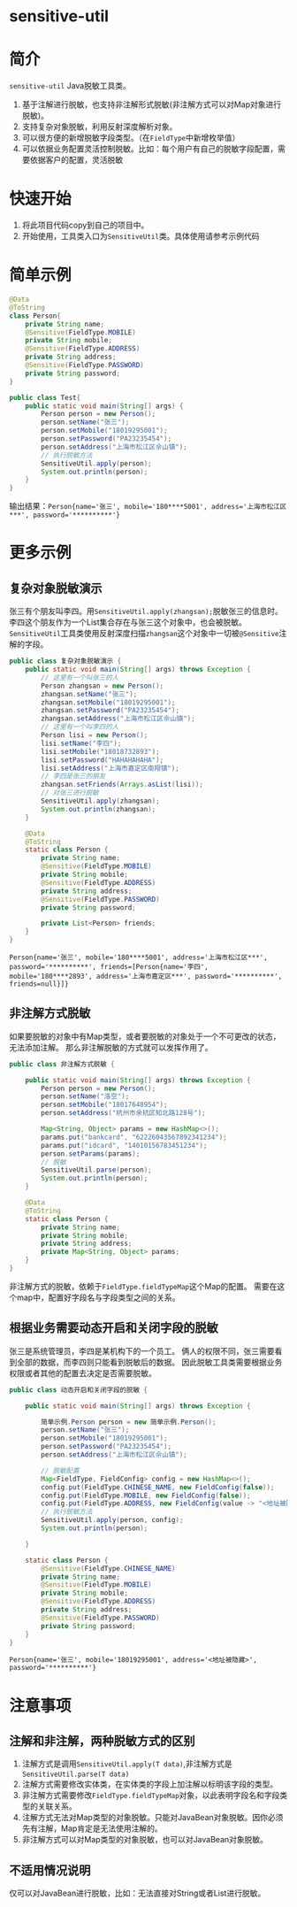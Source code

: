 # sensitive-util

# 简介

`sensitive-util` Java脱敏工具类。

1. 基于注解进行脱敏，也支持非注解形式脱敏(非注解方式可以对Map对象进行脱敏)。
2. 支持复杂对象脱敏，利用反射深度解析对象。
3. 可以很方便的新增脱敏字段类型。（在`FieldType`中新增枚举值）
4. 可以依据业务配置灵活控制脱敏。比如：每个用户有自己的脱敏字段配置，需要依据客户的配置，灵活脱敏

# 快速开始
1. 将此项目代码copy到自己的项目中。
2. 开始使用，工具类入口为`SensitiveUtil`类。具体使用请参考示例代码

# 简单示例
```java
@Data
@ToString
class Person{
    private String name;
    @Sensitive(FieldType.MOBILE)
    private String mobile;
    @Sensitive(FieldType.ADDRESS)
    private String address;
    @Sensitive(FieldType.PASSWORD)
    private String password;
}

public class Test{
    public static void main(String[] args) {
        Person person = new Person();
        person.setName("张三");
        person.setMobile("18019295001");
        person.setPassword("PA23235454");
        person.setAddress("上海市松江区佘山镇");
        // 执行脱敏方法
        SensitiveUtil.apply(person);
        System.out.println(person);
    }
}
```
输出结果：`Person{name='张三', mobile='180****5001', address='上海市松江区***', password='**********'}`


# 更多示例

## 复杂对象脱敏演示
张三有个朋友叫李四。用`SensitiveUtil.apply(zhangsan);`脱敏张三的信息时。
李四这个朋友作为一个List<Person>集合存在与张三这个对象中，也会被脱敏。
`SensitiveUtil`工具类使用反射深度扫描`zhangsan`这个对象中一切被`@Sensitive`注解的字段。

```java
public class 复杂对象脱敏演示 {
    public static void main(String[] args) throws Exception {
        // 这里有一个叫张三的人
        Person zhangsan = new Person();
        zhangsan.setName("张三");
        zhangsan.setMobile("18019295001");
        zhangsan.setPassword("PA23235454");
        zhangsan.setAddress("上海市松江区佘山镇");
        // 这里有一个叫李四的人
        Person lisi = new Person();
        lisi.setName("李四");
        lisi.setMobile("18018732893");
        lisi.setPassword("HAHAHAHAHA");
        lisi.setAddress("上海市嘉定区南翔镇");
        // 李四是张三的朋友
        zhangsan.setFriends(Arrays.asList(lisi));
        // 对张三进行脱敏
        SensitiveUtil.apply(zhangsan);
        System.out.println(zhangsan);
    }

    @Data
    @ToString
    static class Person {
        private String name;
        @Sensitive(FieldType.MOBILE)
        private String mobile;
        @Sensitive(FieldType.ADDRESS)
        private String address;
        @Sensitive(FieldType.PASSWORD)
        private String password;

        private List<Person> friends;
    }
}

```
`Person{name='张三', mobile='180****5001', address='上海市松江区***', password='**********', friends=[Person{name='李四', mobile='180****2893', address='上海市嘉定区***', password='**********', friends=null}]}`

## 非注解方式脱敏

如果要脱敏的对象中有Map类型，或者要脱敏的对象处于一个不可更改的状态，无法添加注解。
那么非注解脱敏的方式就可以发挥作用了。

```java
public class 非注解方式脱敏 {

    public static void main(String[] args) throws Exception {
        Person person = new Person();
        person.setName("洛空");
        person.setMobile("18017648954");
        person.setAddress("杭州市余杭区知北路128号");

        Map<String, Object> params = new HashMap<>();
        params.put("bankcard", "62226043567892341234");
        params.put("idcard", "14010156783451234");
        person.setParams(params);
        // 脱敏
        SensitiveUtil.parse(person);
        System.out.println(person);
    }

    @Data
    @ToString
    static class Person {
        private String name;
        private String mobile;
        private String address;
        private Map<String, Object> params;
    }
}
```

非注解方式的脱敏，依赖于`FieldType.fieldTypeMap`这个Map的配置。
需要在这个map中，配置好字段名与字段类型之间的关系。


## 根据业务需要动态开启和关闭字段的脱敏

张三是系统管理员，李四是某机构下的一个员工。
俩人的权限不同，张三需要看到全部的数据，而李四则只能看到脱敏后的数据。
因此脱敏工具类需要根据业务权限或者其他的配置去决定是否需要脱敏。

```java
public class 动态开启和关闭字段的脱敏 {

    public static void main(String[] args) throws Exception {

        简单示例.Person person = new 简单示例.Person();
        person.setName("张三");
        person.setMobile("18019295001");
        person.setPassword("PA23235454");
        person.setAddress("上海市松江区佘山镇");

        // 脱敏配置
        Map<FieldType, FieldConfig> config = new HashMap<>();
        config.put(FieldType.CHINESE_NAME, new FieldConfig(false));
        config.put(FieldType.MOBILE, new FieldConfig(false));
        config.put(FieldType.ADDRESS, new FieldConfig(value -> "<地址被隐藏>"));
        // 执行脱敏方法
        SensitiveUtil.apply(person, config);
        System.out.println(person);

    }

    static class Person {
        @Sensitive(FieldType.CHINESE_NAME)
        private String name;
        @Sensitive(FieldType.MOBILE)
        private String mobile;
        @Sensitive(FieldType.ADDRESS)
        private String address;
        @Sensitive(FieldType.PASSWORD)
        private String password;
    }
}
```

`Person{name='张三', mobile='18019295001', address='<地址被隐藏>', password='**********'}`


# 注意事项

## 注解和非注解，两种脱敏方式的区别
1. 注解方式是调用`SensitiveUtil.apply(T data)`,非注解方式是`SensitiveUtil.parse(T data)`
2. 注解方式需要修改实体类，在实体类的字段上加注解以标明该字段的类型。
3. 非注解方式需要修改`FieldType.fieldTypeMap`对象，以此表明字段名和字段类型的关联关系。
4. 注解方式无法对Map类型的对象脱敏。只能对JavaBean对象脱敏。因你必须先有注解，Map肯定是无法使用注解的。
5. 非注解方式可以对Map类型的对象脱敏，也可以对JavaBean对象脱敏。

## 不适用情况说明
仅可以对JavaBean进行脱敏，比如：无法直接对String或者List<String>进行脱敏。